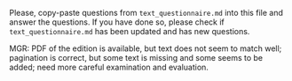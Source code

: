 

Please, copy-paste questions from `text_questionnaire.md` into this file and answer the questions.
If you have done so, please check if `text_questionnaire.md` has been updated and has new questions.



MGR: PDF of the edition is available, but text does not seem to match well; pagination is correct, but some text is missing and some seems to be added; need more careful examination and evaluation.